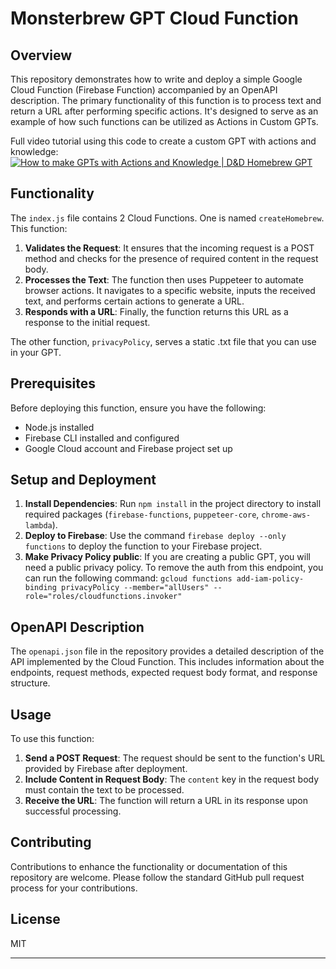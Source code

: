 # Monsterbrew GPT Cloud Function

## Overview

This repository demonstrates how to write and deploy a simple Google Cloud Function (Firebase Function) accompanied by an OpenAPI description. The primary functionality of this function is to process text and return a URL after performing specific actions. It's designed to serve as an example of how such functions can be utilized as Actions in Custom GPTs.

Full video tutorial using this code to create a custom GPT with actions and knowledge:
[![How to make GPTs with Actions and Knowledge | D&D Homebrew GPT](https://img.youtube.com/vi/m2lJqHix-9I/0.jpg)](https://youtu.be/m2lJqHix-9I)


## Functionality

The `index.js` file contains 2 Cloud Functions. One is named `createHomebrew`. This function:

1. **Validates the Request**: It ensures that the incoming request is a POST method and checks for the presence of required content in the request body.
2. **Processes the Text**: The function then uses Puppeteer to automate browser actions. It navigates to a specific website, inputs the received text, and performs certain actions to generate a URL.
3. **Responds with a URL**: Finally, the function returns this URL as a response to the initial request.

The other function, `privacyPolicy`, serves a static .txt file that you can use in your GPT.

## Prerequisites

Before deploying this function, ensure you have the following:

- Node.js installed
- Firebase CLI installed and configured
- Google Cloud account and Firebase project set up

## Setup and Deployment

1. **Install Dependencies**: Run `npm install` in the project directory to install required packages (`firebase-functions`, `puppeteer-core`, `chrome-aws-lambda`).
2. **Deploy to Firebase**: Use the command `firebase deploy --only functions` to deploy the function to your Firebase project.
3. **Make Privacy Policy public**: If you are creating a public GPT, you will need a public privacy policy. To remove the auth from this endpoint, you can run the following command:
`gcloud functions add-iam-policy-binding privacyPolicy --member="allUsers" --role="roles/cloudfunctions.invoker"`

## OpenAPI Description

The `openapi.json` file in the repository provides a detailed description of the API implemented by the Cloud Function. This includes information about the endpoints, request methods, expected request body format, and response structure.

## Usage

To use this function:

1. **Send a POST Request**: The request should be sent to the function's URL provided by Firebase after deployment.
2. **Include Content in Request Body**: The `content` key in the request body must contain the text to be processed.
3. **Receive the URL**: The function will return a URL in its response upon successful processing.

## Contributing

Contributions to enhance the functionality or documentation of this repository are welcome. Please follow the standard GitHub pull request process for your contributions.

## License

MIT

---